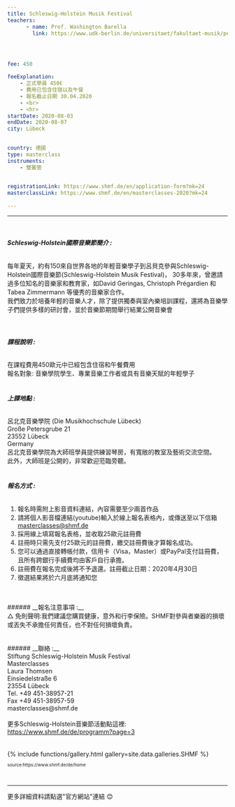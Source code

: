 ```yaml
---
title: Schleswig-Holstein Musik Festival
teachers:
      - name: Prof. Washington Barella
        link: https://www.udk-berlin.de/universitaet/fakultaet-musik/personen-nach-instrumentenstudiengaengen/detailseite-personen-fm/person/show/washington-barella/




fee: 450

feeExplanation: 
    - 正式學員 450€
    - 費用已包含住宿以及午餐
    - 報名截止日期 30.04.2020
    - <br>
    - <hr>
startDate: 2020-08-03
endDate: 2020-08-07
city: Lübeck
      

country: 德國
type: masterclass
instruments:
    - 雙簧管
    

registrationLink: https://www.shmf.de/en/application-form?mk=24
masterclassLink: https://www.shmf.de/en/masterclasses-2020?mk=24
    
---
```

<hr><br>

###### __Schleswig-Holstein國際音樂節簡介 :__<br>  
每年夏天，約有150來自世界各地的年輕音樂學子到呂貝克參與Schleswig-Holstein國際音樂節(Schleswig-Holstein Musik Festival)，
30多年來，曾邀請過多位知名的音樂家和教育家，如David Geringas, Christoph Prégardien 和 Tabea Zimmermann 等優秀的音樂家合作。<br>
我們致力於培養年輕的音樂人才，除了提供獨奏與室內樂培訓課程，還將為音樂學子們提供多樣的研討會，並於音樂節期間舉行結業公開音樂會<br>
<br>
<br> 
###### __課程說明 :__<br> 
在課程費用450歐元中已經包含住宿和午餐費用<br>
報名對象: 音樂學院學生、專業音樂工作者或具有音樂天賦的年輕學子<br>
<br>

###### __上課地點 :__<br>
呂北克音樂學院 (Die Musikhochschule Lübeck)<br>
Große Petersgrube 21<br>
23552 Lübeck<br>
Germany<br>
呂北克音樂學院為大師班學員提供練習琴房，有寬敞的教室及藝術交流空間。<br>
此外，大師班是公開的，非常歡迎蒞臨旁聽。<br>
<br>

###### __報名方式 :__<br> 

1) 報名時需附上影音資料連結，內容需要至少兩首作品<br>
2) 請將個人影音檔連結(youtube)輸入於線上報名表格內，或傳送至以下信箱 masterclasses@shmf.de<br>
3) 採用線上填寫報名表格，並收取25歐元註冊費<br>
4) 註冊時只需先支付25歐元的註冊費，繳交註冊費後才算報名成功。<br>
5) 您可以通過直接轉帳付款，信用卡（Visa，Master）或PayPal支付註冊費，且所有跨銀行手續費均由客戶自行承擔。<br>
6) 註冊費在報名完成後將不予退還。註冊截止日期：2020年4月30日<br>
7) 徵選結果將於六月底將通知您
<br>
<br>
###### __報名注意事項 :__<br>
△ 免則聲明:我們建議您購買健康，意外和行李保險。SHMF對參與者樂器的損壞或丟失不承擔任何責任，也不對任何損壞負責。
<br>
<br>
<br>
###### __聯絡 :__<br>
Stiftung Schleswig-Holstein Musik Festival<br>
Masterclasses<br>
Laura Thomsen<br>
Einsiedelstraße 6<br>
23554 Lübeck<br>
Tel. +49 451-38957-21<br>
Fax +49 451-38957-59<br>
masterclasses@shmf.de<br>
<br>
更多Schleswig-Holstein音樂節活動點這裡: <a href="https://www.shmf.de/de/programm?page=3">https://www.shmf.de/de/programm?page=3</a><br>
<br>
<br>
{% include functions/gallery.html gallery=site.data.galleries.SHMF %}<br>
<P style="font-size: 10px">source:https://www.shmf.de/de/home</P>


<br>
<hr>
更多詳細資料請點選"官方網站"連結 😊
